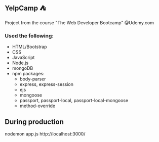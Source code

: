 ## YelpCamp :tent:
Project from the course "The Web Developer Bootcamp" @Udemy.com

### Used the following:
* HTML/Bootstrap
* CSS
* JavaScript
* Node.js
* mongoDB
* npm packages: 
    * body-parser
    * express, express-session
    * ejs
    * mongoose
    * passport, passport-local, passport-local-mongoose
    * method-override

## During production
nodemon app.js
http://localhost:3000/